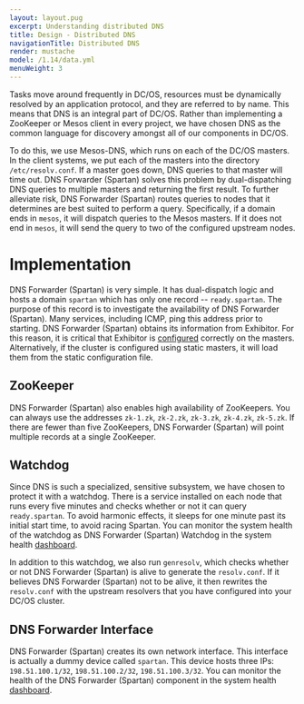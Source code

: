 ```yaml
---
layout: layout.pug
excerpt: Understanding distributed DNS
title: Design - Distributed DNS
navigationTitle: Distributed DNS
render: mustache
model: /1.14/data.yml
menuWeight: 3
---
```


Tasks move around frequently in DC/OS, resources must be dynamically resolved by an application protocol, and they are referred to by name. This means that DNS is an integral part of DC/OS. Rather than implementing a ZooKeeper or Mesos client in every project, we have chosen DNS as the common language for discovery amongst all of our components in DC/OS.

To do this, we use Mesos-DNS, which runs on each of the DC/OS masters. In the client systems, we put each of the masters into the directory `/etc/resolv.conf`. If a master goes down, DNS queries to that master will time out. DNS Forwarder (Spartan) solves this problem by dual-dispatching DNS queries to multiple masters and returning the first result. To further alleviate risk, DNS Forwarder (Spartan) routes queries to nodes that it determines are best suited to perform a query. Specifically, if a domain ends in `mesos`, it will dispatch queries to the Mesos masters. If it does not end in `mesos`, it will send the query to two of the configured upstream nodes.

# Implementation
DNS Forwarder (Spartan) is very simple. It has dual-dispatch logic and hosts a domain `spartan` which has only one record -- `ready.spartan`. The purpose of this record is to investigate the availability of DNS Forwarder (Spartan). Many services, including ICMP, ping this address prior to starting. DNS Forwarder (Spartan) obtains its information from Exhibitor. For this reason, it is critical that Exhibitor is [configured](/mesosphere/dcos/1.14/installing/production/advanced-configuration/configuration-reference/) correctly on the masters. Alternatively, if the cluster is configured using static masters, it will load them from the static configuration file.

## ZooKeeper
DNS Forwarder (Spartan) also enables high availability of ZooKeepers. You can always use the addresses `zk-1.zk`, `zk-2.zk`, `zk-3.zk`, `zk-4.zk`, `zk-5.zk`. If there are fewer than five ZooKeepers, DNS Forwarder (Spartan) will point multiple records at a single ZooKeeper.

## Watchdog
Since DNS is such a specialized, sensitive subsystem, we have chosen to protect it with a watchdog. There is a service installed on each node that runs every five minutes and checks whether or not it can query `ready.spartan`. To avoid harmonic effects, it sleeps for one minute past its initial start time, to avoid racing Spartan. You can monitor the system health of the watchdog as DNS Forwarder (Spartan) Watchdog in the system health [dashboard](/mesosphere/dcos/1.14/gui/dashboard/).

In addition to this watchdog, we also run `genresolv`, which checks whether or not DNS Forwarder (Spartan) is alive to generate the `resolv.conf`. If it believes DNS Forwarder (Spartan) not to be alive, it then rewrites the `resolv.conf` with the upstream resolvers that you have configured into your DC/OS cluster.

## DNS Forwarder Interface
DNS Forwarder (Spartan) creates its own network interface. This interface is actually a dummy device called `spartan`. This device hosts three IPs: `198.51.100.1/32`, `198.51.100.2/32`, `198.51.100.3/32`. You can monitor the health of the DNS Forwarder (Spartan) component in the system health [dashboard](/mesosphere/dcos/1.14/gui/dashboard/).
